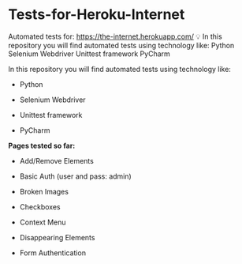 # Tests-for-Heroku-Internet
Automated tests for: https://the-internet.herokuapp.com/  💡 In this repository you will find automated tests using technology like:  Python Selenium Webdriver Unittest framework PyCharm


In this repository you will find automated tests using technology like:

- Python

- Selenium Webdriver

- Unittest framework

- PyCharm
 
 
 **Pages tested so far:**
 
 - Add/Remove Elements

- Basic Auth (user and pass: admin)

- Broken Images

- Checkboxes

- Context Menu

- Disappearing Elements

- Form Authentication
